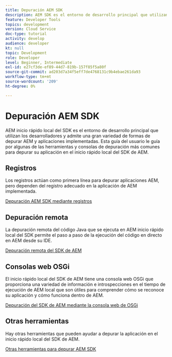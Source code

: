 ```yaml
---
title: Depuración AEM SDK
description: AEM SDK es el entorno de desarrollo principal que utilizan los desarrolladores y admite una gran variedad de formas de depurar AEM y aplicaciones implementadas.
feature: Developer Tools
topics: development
version: Cloud Service
doc-type: tutorial
activity: develop
audience: developer
kt: null
topic: Development
role: Developer
level: Beginner, Intermediate
exl-id: e27cf3de-ef89-44d7-819b-157f85f5a80f
source-git-commit: ad203d7a34f5eff7de4768131c9b4ebae261da93
workflow-type: tm+mt
source-wordcount: '209'
ht-degree: 0%

---
```


# Depuración AEM SDK

AEM inicio rápido local del SDK es el entorno de desarrollo principal que utilizan los desarrolladores y admite una gran variedad de formas de depurar AEM y aplicaciones implementadas. Esta guía del usuario le guía por algunas de las herramientas y consolas de depuración más comunes para depurar su aplicación en el inicio rápido local del SDK de AEM.

## Registros

Los registros actúan como primera línea para depurar aplicaciones AEM, pero dependen del registro adecuado en la aplicación de AEM implementada.

[Depuración AEM SDK mediante registros](./logs.md)

## Depuración remota

La depuración remota del código Java que se ejecuta en AEM inicio rápido local del SDK permite el paso a paso de la ejecución del código en directo en AEM desde su IDE.

[Depuración remota del SDK de AEM](./remote-debugging.md)

## Consolas web OSGi

El inicio rápido local del SDK de AEM tiene una consola web OSGi que proporciona una variedad de información e introspecciones en el tiempo de ejecución de AEM local que son útiles para comprender cómo se reconoce su aplicación y cómo funciona dentro de AEM.

[Depuración del SDK de AEM mediante la consola web de OSGi](./osgi-web-consoles.md)

## Otras herramientas

Hay otras herramientas que pueden ayudar a depurar la aplicación en el inicio rápido local del SDK de AEM.

[Otras herramientas para depurar AEM SDK](./other-tools.md)
